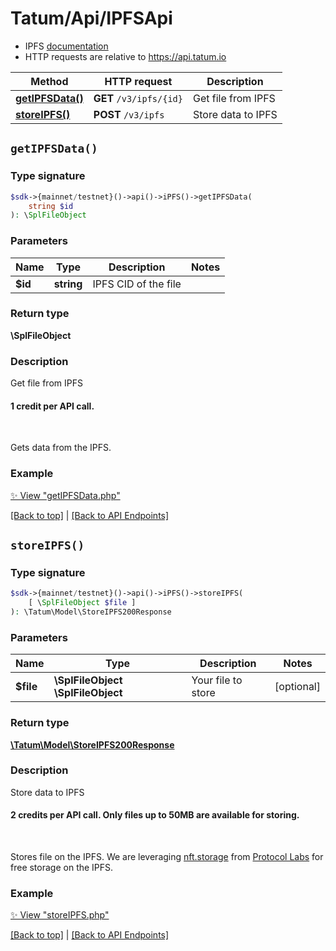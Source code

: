 # Tatum/Api/IPFSApi

* IPFS [documentation](https://apidoc.tatum.io/tag/IPFS/)
* HTTP requests are relative to https://api.tatum.io

Method | HTTP request | Description
------------- | ------------- | -------------
[**getIPFSData()**](#getipfsdata) | **GET** `/v3/ipfs/{id}` | Get file from IPFS
[**storeIPFS()**](#storeipfs) | **POST** `/v3/ipfs` | Store data to IPFS


## `getIPFSData()`

### Type signature

```php
$sdk->{mainnet/testnet}()->api()->iPFS()->getIPFSData(
    string $id
): \SplFileObject
```

### Parameters

Name | Type | Description  | Notes
------------- | ------------- | ------------- | -------------
 **$id** | **string**  | IPFS CID of the file |

### Return type

**\SplFileObject**

### Description

Get file from IPFS

<h4>1 credit per API call.</h4><br/><p>Gets data from the IPFS.</p>

### Example

[✨ View "getIPFSData.php"](../../examples/Api/IPFSApi/getIPFSData.php)

[[Back to top]](#) | [[Back to API Endpoints]](../index.md#api-endpoints)

## `storeIPFS()`

### Type signature

```php
$sdk->{mainnet/testnet}()->api()->iPFS()->storeIPFS(
    [ \SplFileObject $file ]
): \Tatum\Model\StoreIPFS200Response
```

### Parameters

Name | Type | Description  | Notes
------------- | ------------- | ------------- | -------------
 **$file** | **\SplFileObject** **\SplFileObject**  | Your file to store | [optional]

### Return type

[**\Tatum\Model\StoreIPFS200Response**](../Model/StoreIPFS200Response.md)

### Description

Store data to IPFS

<h4>2 credits per API call. Only files up to 50MB are available for storing.</h4><br/> <p>Stores file on the IPFS. We are leveraging <a href="https://nft.storage/" target="_blank">nft.storage</a> from <a href="https://protocol.ai/" target="_blank">Protocol Labs</a> for free storage on the IPFS.</p>

### Example

[✨ View "storeIPFS.php"](../../examples/Api/IPFSApi/storeIPFS.php)

[[Back to top]](#) | [[Back to API Endpoints]](../index.md#api-endpoints)
